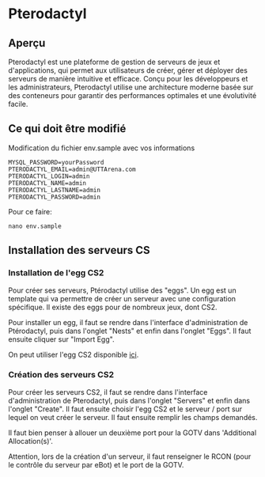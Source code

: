 # Pterodactyl

## Aperçu
Pterodactyl est une plateforme de gestion de serveurs de jeux et d'applications, qui permet aux utilisateurs de créer, gérer et déployer des serveurs de manière intuitive et efficace. Conçu pour les développeurs et les administrateurs, Pterodactyl utilise une architecture moderne basée sur des conteneurs pour garantir des performances optimales et une évolutivité facile.

## Ce qui doit être modifié

Modification du fichier env.sample avec vos informations

```
MYSQL_PASSWORD=yourPassword
PTERODACTYL_EMAIL=admin@UTTArena.com
PTERODACTYL_LOGIN=admin
PTERODACTYL_NAME=admin
PTERODACTYL_LASTNAME=admin
PTERODACTYL_PASSWORD=admin
```

Pour ce faire:
```
nano env.sample
```

## Installation des serveurs CS

### Installation de l'egg CS2

Pour créer ses serveurs, Ptérodactyl utilise des "eggs". Un egg est un template qui va permettre de créer un serveur avec une configuration spécifique. Il existe des eggs pour de nombreux jeux, dont CS2.

Pour installer un egg, il faut se rendre dans l'interface d'administration de Ptérodactyl, puis dans l'onglet "Nests" et enfin dans l'onglet "Eggs". Il faut ensuite cliquer sur "Import Egg".

On peut utiliser l'egg CS2 disponible [ici](./egg_cs2_GOTV.json).

### Création des serveurs CS2

Pour créer les serveurs CS2, il faut se rendre dans l'interface d'administration de Pterodactyl, puis dans l'onglet "Servers" et enfin dans l'onglet "Create". Il faut ensuite choisir l'egg CS2 et le serveur / port sur lequel on veut créer le serveur. Il faut ensuite remplir les champs demandés. 

Il faut bien penser à allouer un deuxième port pour la GOTV dans 'Additional Allocation(s)'.

Attention, lors de la création d'un serveur, il faut renseigner le RCON (pour le contrôle du serveur par eBot) et le port de la GOTV.
